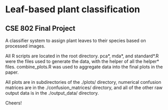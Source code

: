 # Leaf-based plant classification
## CSE 802 Final Project

A classifier system to assign plant leaves to their species based on processed images. 

All R scripts are located in the root directory. 
pca*, mda*, and standard*.R were the files used to generate the data, with the helper of all the helper* files. combine_plots.R was used to aggregate data into the final plots in the paper.

All plots are in subdirectories of the ./plots/ directory, numerical confusion matrices are in the ./confusion_matrices/ directory, and all of the other raw output data is in the ./output_data/ directory. 

Cheers!
